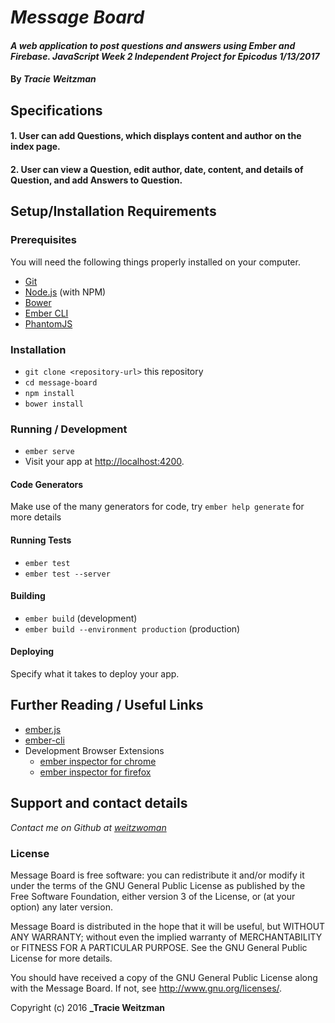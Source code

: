 # _Message Board_

#### _A web application to post questions and answers using Ember and Firebase. JavaScript Week 2 Independent Project for Epicodus 1/13/2017_

#### By _**Tracie Weitzman**_

## Specifications

#### 1. User can add Questions, which displays content and author on the index page.

#### 2. User can view a Question, edit author, date, content, and details of Question, and add Answers to Question.

## Setup/Installation Requirements

### Prerequisites

You will need the following things properly installed on your computer.

* [Git](https://git-scm.com/)
* [Node.js](https://nodejs.org/) (with NPM)
* [Bower](https://bower.io/)
* [Ember CLI](https://ember-cli.com/)
* [PhantomJS](http://phantomjs.org/)

### Installation

* `git clone <repository-url>` this repository
* `cd message-board`
* `npm install`
* `bower install`

### Running / Development

* `ember serve`
* Visit your app at [http://localhost:4200](http://localhost:4200).

#### Code Generators

Make use of the many generators for code, try `ember help generate` for more details

#### Running Tests

* `ember test`
* `ember test --server`

#### Building

* `ember build` (development)
* `ember build --environment production` (production)

#### Deploying

Specify what it takes to deploy your app.

## Further Reading / Useful Links

* [ember.js](http://emberjs.com/)
* [ember-cli](https://ember-cli.com/)
* Development Browser Extensions
  * [ember inspector for chrome](https://chrome.google.com/webstore/detail/ember-inspector/bmdblncegkenkacieihfhpjfppoconhi)
  * [ember inspector for firefox](https://addons.mozilla.org/en-US/firefox/addon/ember-inspector/)

## Support and contact details

_Contact me on Github at [weitzwoman](https://github.com/weitzwoman)_

### License

Message Board is free software: you can redistribute it and/or modify it under the terms of the GNU General Public License as published by the Free Software Foundation, either version 3 of the License, or (at your option) any later version.

Message Board is distributed in the hope that it will be useful, but WITHOUT ANY WARRANTY; without even the implied warranty of MERCHANTABILITY or FITNESS FOR A PARTICULAR PURPOSE. See the GNU General Public License for more details.

You should have received a copy of the GNU General Public License along with the Message Board. If not, see http://www.gnu.org/licenses/.

Copyright (c) 2016 **_Tracie Weitzman**
